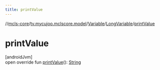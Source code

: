 ```yaml
---
title: printValue
---
```

//[mcls-core](../../../../index.html)/[tv.mycujoo.mclscore.model](../../index.html)/[Variable](../index.html)/[LongVariable](index.html)/[printValue](print-value.html)



# printValue



[androidJvm]\
open override fun [printValue](print-value.html)(): [String](https://kotlinlang.org/api/latest/jvm/stdlib/kotlin/-string/index.html)




